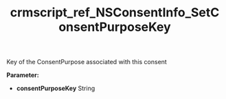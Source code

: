﻿---
title: crmscript_ref_NSConsentInfo_SetConsentPurposeKey
description: NSConsentInfo.SetConsentPurposeKey(String consentPurposeKey)
intellisense: NSConsentInfo.SetConsentPurposeKey
keywords: NSConsentInfo, GetConsentPurposeKey
so.topic: reference
---

Key of the ConsentPurpose associated with this consent

**Parameter:** 
 - **consentPurposeKey** String

